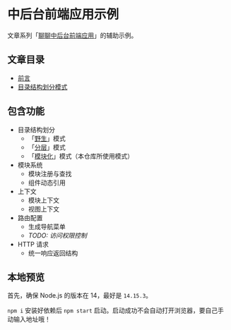 # 中后台前端应用示例

文章系列「[聊聊中后台前端应用](https://ourai.ws/series/talking-about-frontend-of-web-based-management-systems/)」的辅助示例。

## 文章目录

- [前言](https://ourai.ws/posts/reason-for-talking-about-frontend-of-web-based-management-systems)
- [目录结构划分模式](https://ourai.ws/posts/patterns-of-directory-structure-in-frontend-projects)

## 包含功能

- 目录结构划分
  - 「[野生](structure/wild)」模式
  - 「[分层](structure/layered)」模式
  - 「[模块化](structure/modularized)」模式（本仓库所使用模式）
- 模块系统
  - 模块注册与查找
  - 组件动态引用
- 上下文
  - 模块上下文
  - 视图上下文
- 路由配置
  - 生成导航菜单
  - _TODO: 访问权限控制_
- HTTP 请求
  - 统一响应返回结构

## 本地预览

首先，确保 Node.js 的版本在 14，最好是 `14.15.3`。

`npm i` 安装好依赖后 `npm start` 启动。启动成功不会自动打开浏览器，要自己手动输入地址哦！
